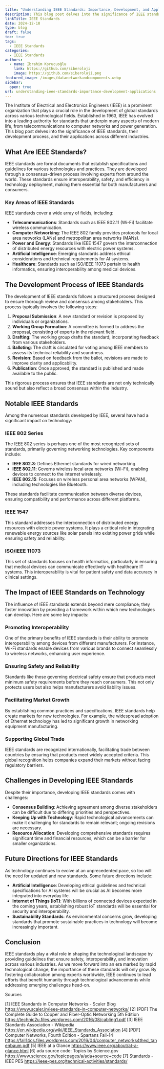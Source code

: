 ```yaml
---
title: "Understanding IEEE Standards: Importance, Development, and Applications"
description: This blog post delves into the significance of IEEE standards, their development process, and their applications across different industries.
linkTitle: IEEE Standards
date: 2024-12-10
type: blog
draft: false
toc: true
tags:
  - IEEE Standards
categories:
  - IEEE Standards
authors:
  - name: İbrahim Korucuoğlu
    link: https://github.com/siberoloji
    image: https://github.com/siberoloji.png
featured_image: /images/datanetworkandcomponents.webp
sidebar:
  open: true
url: understanding-ieee-standards-importance-development-applications
---
```

The Institute of Electrical and Electronics Engineers (IEEE) is a prominent organization that plays a crucial role in the development of global standards across various technological fields. Established in 1963, IEEE has evolved into a leading authority for standards that underpin many aspects of modern life, from telecommunications to computer networks and power generation. This blog post delves into the significance of IEEE standards, their development process, and their applications across different industries.

## What Are IEEE Standards?

IEEE standards are formal documents that establish specifications and guidelines for various technologies and practices. They are developed through a consensus-driven process involving experts from around the world. These standards ensure interoperability, safety, and efficiency in technology deployment, making them essential for both manufacturers and consumers.

### Key Areas of IEEE Standards

IEEE standards cover a wide array of fields, including:

- **Telecommunications**: Standards such as IEEE 802.11 (Wi-Fi) facilitate wireless communication.
- **Computer Networking**: The IEEE 802 family provides protocols for local area networks (LANs) and metropolitan area networks (MANs).
- **Power and Energy**: Standards like IEEE 1547 govern the interconnection of distributed energy resources with electric power systems.
- **Artificial Intelligence**: Emerging standards address ethical considerations and technical requirements for AI systems.
- **Healthcare**: Standards such as ISO/IEEE 11073 pertain to health informatics, ensuring interoperability among medical devices.

## The Development Process of IEEE Standards

The development of IEEE standards follows a structured process designed to ensure thorough review and consensus among stakeholders. This process typically involves the following steps:

1. **Proposal Submission**: A new standard or revision is proposed by individuals or organizations.
2. **Working Group Formation**: A committee is formed to address the proposal, consisting of experts in the relevant field.
3. **Drafting**: The working group drafts the standard, incorporating feedback from various stakeholders.
4. **Balloting**: The draft is circulated for voting among IEEE members to assess its technical reliability and soundness.
5. **Revision**: Based on feedback from the ballot, revisions are made to improve clarity and applicability.
6. **Publication**: Once approved, the standard is published and made available to the public.

This rigorous process ensures that IEEE standards are not only technically sound but also reflect a broad consensus within the industry.

## Notable IEEE Standards

Among the numerous standards developed by IEEE, several have had a significant impact on technology:

### IEEE 802 Series

The IEEE 802 series is perhaps one of the most recognized sets of standards, primarily governing networking technologies. Key components include:

- **IEEE 802.3**: Defines Ethernet standards for wired networking.
- **IEEE 802.11**: Governs wireless local area networks (Wi-Fi), enabling devices to connect to the internet wirelessly.
- **IEEE 802.15**: Focuses on wireless personal area networks (WPAN), including technologies like Bluetooth.

These standards facilitate communication between diverse devices, ensuring compatibility and performance across different platforms.

### IEEE 1547

This standard addresses the interconnection of distributed energy resources with electric power systems. It plays a critical role in integrating renewable energy sources like solar panels into existing power grids while ensuring safety and reliability.

### ISO/IEEE 11073

This set of standards focuses on health informatics, particularly in ensuring that medical devices can communicate effectively with healthcare IT systems. This interoperability is vital for patient safety and data accuracy in clinical settings.

## The Impact of IEEE Standards on Technology

The influence of IEEE standards extends beyond mere compliance; they foster innovation by providing a framework within which new technologies can develop. Here are some key impacts:

### Promoting Interoperability

One of the primary benefits of IEEE standards is their ability to promote interoperability among devices from different manufacturers. For instance, Wi-Fi standards enable devices from various brands to connect seamlessly to wireless networks, enhancing user experience.

### Ensuring Safety and Reliability

Standards like those governing electrical safety ensure that products meet minimum safety requirements before they reach consumers. This not only protects users but also helps manufacturers avoid liability issues.

### Facilitating Market Growth

By establishing common practices and specifications, IEEE standards help create markets for new technologies. For example, the widespread adoption of Ethernet technology has led to significant growth in networking equipment manufacturing.

### Supporting Global Trade

IEEE standards are recognized internationally, facilitating trade between countries by ensuring that products meet widely accepted criteria. This global recognition helps companies expand their markets without facing regulatory barriers.

## Challenges in Developing IEEE Standards

Despite their importance, developing IEEE standards comes with challenges:

- **Consensus Building**: Achieving agreement among diverse stakeholders can be difficult due to differing priorities and perspectives.
- **Keeping Up with Technology**: Rapid technological advancements can make it challenging for standards to remain relevant; ongoing revisions are necessary.
- **Resource Allocation**: Developing comprehensive standards requires significant time and financial resources, which can be a barrier for smaller organizations.

## Future Directions for IEEE Standards

As technology continues to evolve at an unprecedented pace, so too will the need for updated and new standards. Some future directions include:

- **Artificial Intelligence**: Developing ethical guidelines and technical specifications for AI systems will be crucial as AI becomes more integrated into everyday life.
- **Internet of Things (IoT)**: With billions of connected devices expected in the coming years, establishing robust IoT standards will be essential for security and interoperability.
- **Sustainability Standards**: As environmental concerns grow, developing standards that promote sustainable practices in technology will become increasingly important.

## Conclusion

IEEE standards play a vital role in shaping the technological landscape by providing guidelines that ensure safety, interoperability, and innovation across various industries. As we move forward into an era marked by rapid technological change, the importance of these standards will only grow. By fostering collaboration among experts worldwide, IEEE continues to lead efforts that benefit humanity through technological advancements while addressing emerging challenges head-on.

Sources

[1] IEEE Standards in Computer Networks - Scaler Blog <https://www.scaler.in/ieee-standards-in-computer-networks/>
[2] [PDF] The Complete Guide to Copper and Fiber-Optic Networking 5th Edition <https://technic2u.files.wordpress.com/2016/08/cabling1.pdf>
[3] IEEE Standards Association - Wikipedia <https://en.wikipedia.org/wiki/IEEE_Standards_Association>
[4] [PDF] Computer Networks, Fourth Edition - Spartans Fall-14 <https://fall14cs.files.wordpress.com/2016/04/computer_networks4thed_tanenbaum.pdf>
[5] IEEE at a Glance <https://www.ieee.org/about/at-a-glance.html>
[6] ada source code: Topics by Science.gov <https://www.science.gov/topicpages/a/ada+source+code>
[7] Standards - IEEE PES <https://ieee-pes.org/technical-activities/standards/>
